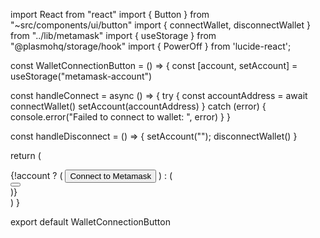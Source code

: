 import React from "react"
import { Button } from "~src/components/ui/button"
import { connectWallet, disconnectWallet } from "../lib/metamask"
import { useStorage } from "@plasmohq/storage/hook"
import { PowerOff } from 'lucide-react';

const WalletConnectionButton = () => {
  const [account, setAccount] = useStorage<string>("metamask-account")

  const handleConnect = async () => {
    try {
      const accountAddress = await connectWallet()
      setAccount(accountAddress)
    } catch (error) {
      console.error("Failed to connect to wallet: ", error)
    }
  }

  const handleDisconnect = () => {
    setAccount("");
    disconnectWallet()
  }

  return (
    <div>
      {!account ? (
        <Button variant="successOutline" onClick={handleConnect}>Connect to Metamask</Button>
      ) : (
        <div>
          <button
            title="Disconnect"
            onClick={handleDisconnect}
            className="p-1 text-grey-400 transition-transform duration-200 transform hover:scale-110"
          >
            <PowerOff className="h-4 w-4"/>
          </button>
        </div>
      )}
    </div>
  )
}

export default WalletConnectionButton